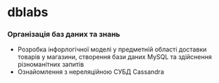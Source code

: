 # dblabs
### Організація баз даних та знань
* Розробка інфорлогічної моделі у предметній області доставки товарів у магазини, створення бази даних MySQL та здійснення різноманітних запитів  
* Ознайомлення з нереляційною СУБД Cassandra
